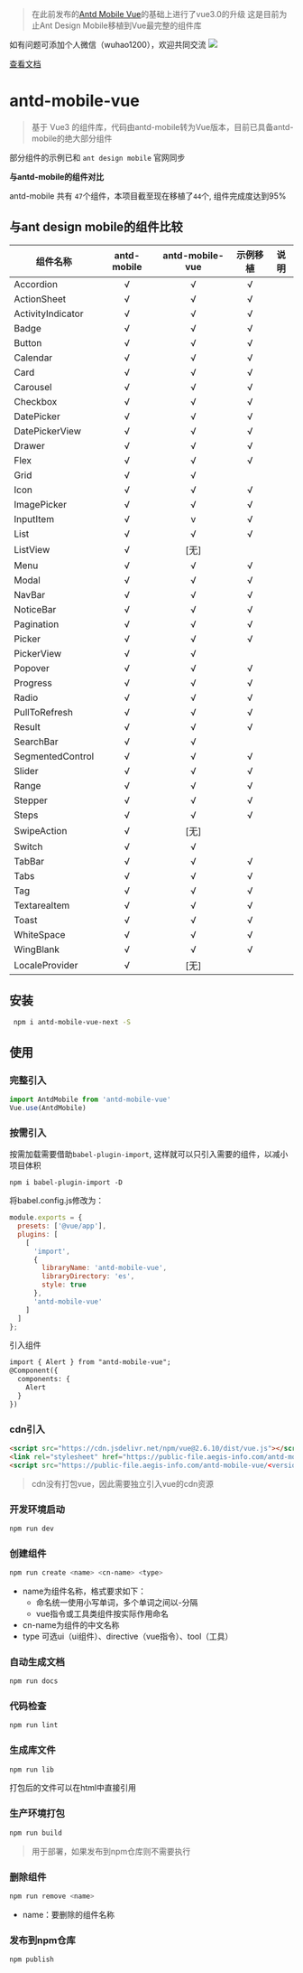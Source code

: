 > 在此前发布的[Antd Mobile Vue](https://github.com/wuhao000/antd-mobile-vue)的基础上进行了vue3.0的升级
> 这是目前为止Ant Design Mobile移植到Vue最完整的组件库

如有问题可添加个人微信（wuhao1200），欢迎共同交流
![](http://chuantu.xyz/t6/740/1595927552x-633054266.jpg)

[查看文档](https://antdmobilevue3.aegis-info.com)

# antd-mobile-vue

> 基于 Vue3 的组件库，代码由antd-mobile转为Vue版本，目前已具备antd-mobile的绝大部分组件

部分组件的示例已和 <code>ant design mobile</code> 官网同步

**与antd-mobile的组件对比**

antd-mobile 共有 <code>47</code>个组件，本项目截至现在移植了<code>44</code>个, 组件完成度达到95%

## 与ant design mobile的组件比较

组件名称 | antd-mobile | antd-mobile-vue | 示例移植 |说明
--- | :---: | :---: | :---: | ---
Accordion | √ | √ | √
ActionSheet | √ | √ | √
ActivityIndicator | √ | √ | √
Badge | √ | √ | √
Button | √ | √ | √
Calendar | √ | √ | √
Card | √ | √ | √
Carousel | √ | √ | √
Checkbox | √ | √ | √
DatePicker | √ | √ | √
DatePickerView | √ | √ | √
Drawer | √ | √ | √
Flex | √ | √ | √
Grid | √ | √
Icon | √ | √ | √
ImagePicker | √ | √ | √
InputItem | √ | v | √
List | √ | √ | √
ListView | √ | [无]
Menu | √ | √ | √
Modal | √ | √ | √
NavBar | √ | √ | √
NoticeBar | √ | √ | √
Pagination | √ | √ | √
Picker | √ | √ | √
PickerView | √ | √
Popover | √ | √ | √
Progress | √ | √ | √
Radio | √ | √ | √
PullToRefresh | √ | √ | √
Result | √ | √ | √
SearchBar | √ | √
SegmentedControl | √ | √ | √
Slider | √ | √ | √
Range | √ | √ | √
Stepper | √ | √ | √
Steps | √ | √ | √
SwipeAction | √ |  [无]
Switch | √ | √
TabBar | √ | √ | √
Tabs | √ | √ | √
Tag | √ | √ | √
TextareaItem | √ | √ | √
Toast | √ | √ | √
WhiteSpace | √ | √ | √
WingBlank | √ | √ | √
LocaleProvider | √ | [无]

## 安装

```bash
 npm i antd-mobile-vue-next -S
```
## 使用

### 完整引入

```javascript
import AntdMobile from 'antd-mobile-vue'
Vue.use(AntdMobile)
```


### 按需引入

按需加载需要借助<code>babel-plugin-import</code>, 这样就可以只引入需要的组件，以减小项目体积

```shell
npm i babel-plugin-import -D
```

将babel.config.js修改为：

```javascript
module.exports = {
  presets: ['@vue/app'],
  plugins: [
    [
      'import',
      {
        libraryName: 'antd-mobile-vue',
        libraryDirectory: 'es',
        style: true
      },
      'antd-mobile-vue'
    ]
  ]
};
```

引入组件

```html
import { Alert } from "antd-mobile-vue";
@Component({
  components: {
    Alert
  }
})
```

### cdn引入 ###

```html
<script src="https://cdn.jsdelivr.net/npm/vue@2.6.10/dist/vue.js"></script>
<link rel="stylesheet" href="https://public-file.aegis-info.com/antd-mobile-vue/0.3.0/antdm.css.gz">
<script src="https://public-file.aegis-info.com/antd-mobile-vue/<version>/antdm.umd.min.js.gz"></script>
```

> cdn没有打包vue，因此需要独立引入vue的cdn资源

### 开发环境启动
```bash
npm run dev 
```

### 创建组件
```bash
npm run create <name> <cn-name> <type> 
```

* name为组件名称，格式要求如下：
    * 命名统一使用小写单词，多个单词之间以-分隔
    * vue指令或工具类组件按实际作用命名
* cn-name为组件的中文名称
* type 可选ui（ui组件）、directive（vue指令）、tool（工具）

### 自动生成文档

 ```bash
npm run docs
```

### 代码检查
```bash
npm run lint
``` 

### 生成库文件
```bash
npm run lib
``` 
打包后的文件可以在html中直接引用

### 生产环境打包

```bash
npm run build
```

> 用于部署，如果发布到npm仓库则不需要执行


### 删除组件
``` bash
npm run remove <name>
```

* name：要删除的组件名称


### 发布到npm仓库

```bash
npm publish
```

